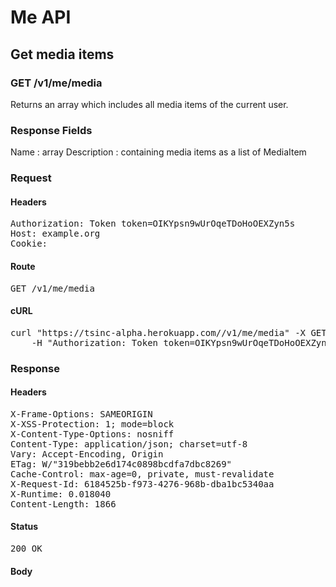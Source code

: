 # Me API

## Get media items

### GET /v1/me/media

Returns an array which includes all media items of the current user.

### Response Fields

Name : array
Description : containing media items as a list of MediaItem

### Request

#### Headers

<pre>Authorization: Token token=OIKYpsn9wUrOqeTDoHoOEXZyn5s
Host: example.org
Cookie: </pre>

#### Route

<pre>GET /v1/me/media</pre>

#### cURL

<pre class="request">curl &quot;https://tsinc-alpha.herokuapp.com//v1/me/media&quot; -X GET \
	-H &quot;Authorization: Token token=OIKYpsn9wUrOqeTDoHoOEXZyn5s&quot;</pre>

### Response

#### Headers

<pre>X-Frame-Options: SAMEORIGIN
X-XSS-Protection: 1; mode=block
X-Content-Type-Options: nosniff
Content-Type: application/json; charset=utf-8
Vary: Accept-Encoding, Origin
ETag: W/&quot;319bebb2e6d174c0898bcdfa7dbc8269&quot;
Cache-Control: max-age=0, private, must-revalidate
X-Request-Id: 6184525b-f973-4276-968b-dba1bc5340aa
X-Runtime: 0.018040
Content-Length: 1866</pre>

#### Status

<pre>200 OK</pre>

#### Body

```javascript

```
